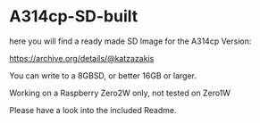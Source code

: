 # A314cp-SD-built
here you will find a ready made SD Image for the A314cp Version:

https://archive.org/details/@katzazakis

You can write to a 8GBSD, or better 16GB or larger.

Working on a Raspberry Zero2W only, not tested on Zero1W

Please have a look into the included Readme.
